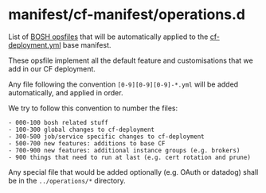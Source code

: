 manifest/cf-manifest/operations.d
=================================

List of [BOSH opsfiles](https://bosh.io/docs/cli-ops-files/)
that will be automatically applied to the
[cf-deployment.yml](https://github.com/cloudfoundry/cf-deployment/blob/master/cf-deployment.yml)
base manifest.

These opsfile implement all the default feature and customisations that
we add in our CF deployment.

Any file following the convention `[0-9][0-9][0-9]-*.yml` will be added
automatically, and applied in order.


We try to follow this convention to number the files:

    - 000-100 bosh related stuff
    - 100-300 global changes to cf-deployment
    - 300-500 job/service specific changes to cf-deployment
    - 500-700 new features: additions to base CF
    - 700-900 new features: additional instance groups (e.g. brokers)
    - 900 things that need to run at last (e.g. cert rotation and prune)

Any special file that would be added optionally (e.g. OAuth or datadog) shall
be in the `../operations/*` directory.
